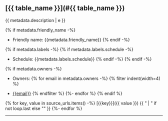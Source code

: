 ## [{{ table_name }}](#{{ table_name }})

{{ metadata.description | e }}

{% if metadata.friendly_name -%}
* Friendly name: {{metadata.friendly_name}}
{% endif -%}

{% if metadata.labels -%}
{% if metadata.labels.schedule -%}
* Schedule: {{metadata.labels.schedule}}
{% endif -%}
{% endif -%}

{% if metadata.owners -%}
* Owners: 
{% for email in metadata.owners -%}
{% filter indent(width=4) %}
- [{{email}}](mailto:{{email}}) 
{% endfilter %}
{%- endfor %}
{% endif %}

{% for key, value in source_urls.items() -%}
[{{key}}]({{ value }}) {{ " | " if not loop.last else "" }}
{%- endfor %} 

---

